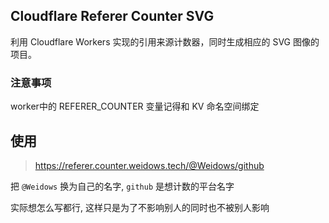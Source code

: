 ## Cloudflare Referer Counter SVG

利用 Cloudflare Workers 实现的引用来源计数器，同时生成相应的 SVG 图像的项目。

### 注意事项
worker中的 REFERER_COUNTER 变量记得和 KV 命名空间绑定

## 使用

> https://referer.counter.weidows.tech/@Weidows/github

把 `@Weidows` 换为自己的名字, `github` 是想计数的平台名字

实际想怎么写都行, 这样只是为了不影响别人的同时也不被别人影响
